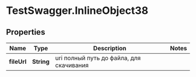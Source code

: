 # TestSwagger.InlineObject38

## Properties

Name | Type | Description | Notes
------------ | ------------- | ------------- | -------------
**fileUrl** | **String** | uri полный путь до файла, для скачивания | 


